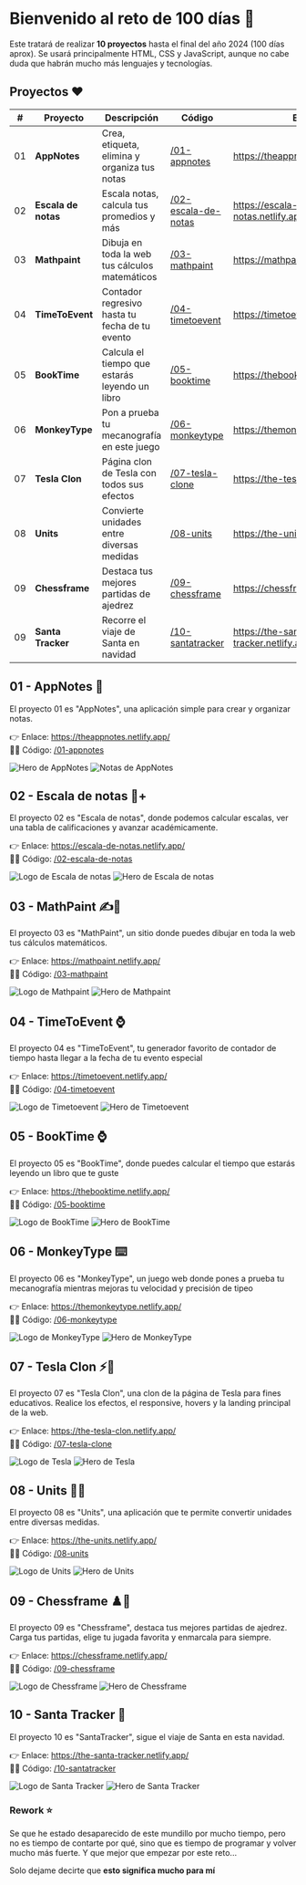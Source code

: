 # Bienvenido al reto de 100 días 🎯

Este tratará de realizar **10 proyectos** hasta el final del año 2024 (100 días aprox). Se usará principalmente HTML, CSS y JavaScript, aunque no cabe duda que habrán mucho más lenguajes y
tecnologías.

## Proyectos ❤️

| #   | Proyecto            | Descripción                                    | Código                                                                                        | Enlace                               |
| --- | ------------------- | ---------------------------------------------- | --------------------------------------------------------------------------------------------- | ------------------------------------ |
| 01  | **AppNotes**        | Crea, etiqueta, elimina y organiza tus notas   | [/01-appnotes](https://github.com/jevmydev/reto-100-dias/tree/main/01-appnotes)               | https://theappnotes.netlify.app      |
| 02  | **Escala de notas** | Escala notas, calcula tus promedios y más      | [/02-escala-de-notas](https://github.com/jevmydev/reto-100-dias/tree/main/02-escala-de-notas) | https://escala-de-notas.netlify.app/ |
| 03  | **Mathpaint**       | Dibuja en toda la web tus cálculos matemáticos | [/03-mathpaint](https://github.com/jevmydev/reto-100-dias/tree/main/03-mathpaint)             | https://mathpaint.netlify.app/       |
| 04  | **TimeToEvent**     | Contador regresivo hasta tu fecha de tu evento | [/04-timetoevent](https://github.com/jevmydev/reto-100-dias/tree/main/04-timetoevent)         | https://timetoevent.netlify.app/     |
| 05  | **BookTime**        | Calcula el tiempo que estarás leyendo un libro | [/05-booktime](https://github.com/jevmydev/reto-100-dias/tree/main/05-booktime)               | https://thebooktime.netlify.app/     |
| 06  | **MonkeyType**      | Pon a prueba tu mecanografía en este juego     | [/06-monkeytype](https://github.com/jevmydev/reto-100-dias/tree/main/06-monkeytype)           | https://themonkeytype.netlify.app/   |
| 07  | **Tesla Clon**      | Página clon de Tesla con todos sus efectos     | [/07-tesla-clone](https://github.com/jevmydev/reto-100-dias/tree/main/07-tesla-clone)         | https://the-tesla-clon.netlify.app/  |
| 08  | **Units**           | Convierte unidades entre diversas medidas      | [/08-units](https://github.com/jevmydev/reto-100-dias/tree/main/08-units)                     | https://the-units.netlify.app/       |
| 09  | **Chessframe**      | Destaca tus mejores partidas de ajedrez        | [/09-chessframe](https://github.com/jevmydev/reto-100-dias/tree/main/09-chessframe)           | https://chessframe.netlify.app/      |
| 09  | **Santa Tracker**   | Recorre el viaje de Santa en navidad           | [/10-santatracker](https://github.com/jevmydev/reto-100-dias/tree/main/10-santatracker)       | https://the-santa-tracker.netlify.app/    |

## 01 - AppNotes 📓

El proyecto 01 es "AppNotes", una aplicación simple para crear y organizar notas.

👉 Enlace: https://theappnotes.netlify.app/ <br /> 🧑‍💻 Código: [/01-appnotes](https://github.com/jevmydev/reto-100-dias/tree/main/01-appnotes)

![Hero de AppNotes](./images/appnotes/hero.png) ![Notas de AppNotes](./images/appnotes/notes.png)

## 02 - Escala de notas 📓+

El proyecto 02 es "Escala de notas", donde podemos calcular escalas, ver una tabla de calificaciones y avanzar académicamente.

👉 Enlace: https://escala-de-notas.netlify.app/ <br /> 🧑‍💻 Código: [/02-escala-de-notas](https://github.com/jevmydev/reto-100-dias/tree/main/02-escala-de-notas)

![Logo de Escala de notas](./images/escala-de-notas/logo.webp) ![Hero de Escala de notas](./images/escala-de-notas/hero.png)

## 03 - MathPaint ✍️🔢

El proyecto 03 es "MathPaint", un sitio donde puedes dibujar en toda la web tus cálculos matemáticos.

👉 Enlace: https://mathpaint.netlify.app/ <br /> 🧑‍💻 Código: [/03-mathpaint](https://github.com/jevmydev/reto-100-dias/tree/main/03-mathpaint)

![Logo de Mathpaint](./images/mathpaint/logo.webp) ![Hero de Mathpaint](./images/mathpaint/hero.png)

## 04 - TimeToEvent ⌚

El proyecto 04 es "TimeToEvent", tu generador favorito de contador de tiempo hasta llegar a la fecha de tu evento especial

👉 Enlace: https://timetoevent.netlify.app/ <br /> 🧑‍💻 Código: [/04-timetoevent](https://github.com/jevmydev/reto-100-dias/tree/main/04-timetoevent)

![Logo de Timetoevent](./images/timetoevent/logo.webp) ![Hero de Timetoevent](./images/timetoevent/hero.png)

## 05 - BookTime ⌚

El proyecto 05 es "BookTime", donde puedes calcular el tiempo que estarás leyendo un libro que te guste

👉 Enlace: https://thebooktime.netlify.app/ <br /> 🧑‍💻 Código: [/05-booktime](https://github.com/jevmydev/reto-100-dias/tree/main/05-booktime)

![Logo de BookTime](./images/booktime/logo.webp) ![Hero de BookTime](./images/booktime/hero.png)

## 06 - MonkeyType ⌨️

El proyecto 06 es "MonkeyType", un juego web donde pones a prueba tu mecanografía mientras mejoras tu velocidad y precisión de tipeo

👉 Enlace: https://themonkeytype.netlify.app/ <br /> 🧑‍💻 Código: [/06-monkeytype](https://github.com/jevmydev/reto-100-dias/tree/main/06-monkeytype)

![Logo de MonkeyType](./images/monkeytype/logo.webp) ![Hero de MonkeyType](./images/monkeytype/hero.png)

## 07 - Tesla Clon ⚡🚗

El proyecto 07 es "Tesla Clon", una clon de la página de Tesla para fines educativos. Realice los efectos, el responsive, hovers y la landing principal de la web.

👉 Enlace: https://the-tesla-clon.netlify.app/ <br /> 🧑‍💻 Código: [/07-tesla-clone](https://github.com/jevmydev/reto-100-dias/tree/main/07-tesla-clone)

![Logo de Tesla](./images/tesla/logo.webp) ![Hero de Tesla](./images/tesla/hero.png)

## 08 - Units 📏📐

El proyecto 08 es "Units", una aplicación que te permite convertir unidades entre diversas medidas.

👉 Enlace: https://the-units.netlify.app/ <br /> 🧑‍💻 Código: [/08-units](https://github.com/jevmydev/reto-100-dias/tree/main/08-units)

![Logo de Units](./images/units/logo.webp) ![Hero de Units](./images/units/hero.png)

## 09 - Chessframe ♟️🐴

El proyecto 09 es "Chessframe", destaca tus mejores partidas de ajedrez. Carga tus partidas, elige tu jugada favorita y enmarcala para siempre.

👉 Enlace: https://chessframe.netlify.app/ <br /> 🧑‍💻 Código: [/09-chessframe](https://github.com/jevmydev/reto-100-dias/tree/main/09-chessframe)

![Logo de Chessframe](./images/chessframe/logo.webp) ![Hero de Chessframe](./images/chessframe/hero.png)

## 10 - Santa Tracker 🎅

El proyecto 10 es "SantaTracker", sigue el viaje de Santa en esta navidad.

👉 Enlace: https://the-santa-tracker.netlify.app/ <br /> 🧑‍💻 Código: [/10-santatracker](https://github.com/jevmydev/reto-100-dias/tree/main/10-santatracker)

![Logo de Santa Tracker](./images/santatracker/logo.webp) ![Hero de Santa Tracker](./images/santatracker/hero.png)

### Rework ⭐

Se que he estado desaparecido de este mundillo por mucho tiempo, pero no es tiempo de contarte por qué, sino que es tiempo de programar y volver mucho más fuerte. Y que mejor que empezar por este
reto...

Solo dejame decirte que **esto significa mucho para mí**
